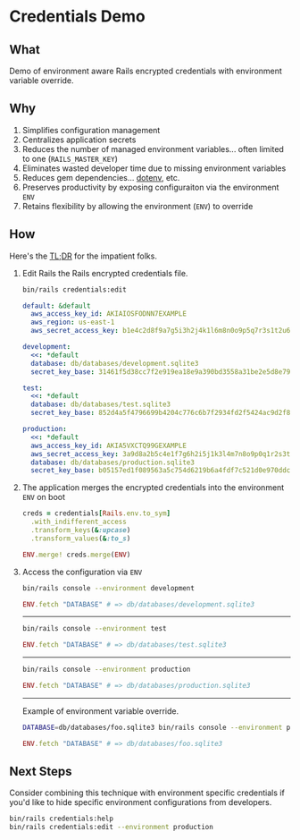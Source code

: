 # Credentials Demo

## What

Demo of environment aware Rails encrypted credentials with environment variable override.

## Why

1. Simplifies configuration management
1. Centralizes application secrets
1. Reduces the number of managed environment variables... often limited to one (`RAILS_MASTER_KEY`)
1. Eliminates wasted developer time due to missing environment variables
1. Reduces gem dependencies... [dotenv](https://github.com/bkeepers/dotenv), etc.
1. Preserves productivity by exposing configuraiton via the environment `ENV`
1. Retains flexibility by allowing the environment (`ENV`) to override

## How

Here's the [TL;DR](https://github.com/hopsoft/credentials_demo/blob/main/config/application.rb#L11-L16) for the impatient folks.

1. Edit Rails the Rails encrypted credentials file.

    ```sh
    bin/rails credentials:edit
    ```

    ```yaml
    default: &default
      aws_access_key_id: AKIAIOSFODNN7EXAMPLE
      aws_region: us-east-1
      aws_secret_access_key: b1e4c2d8f9a7g5i3h2j4k1l6m8n0o9p5q7r3s1t2u6v8w0x9y4z2

    development:
      <<: *default
      database: db/databases/development.sqlite3
      secret_key_base: 31461f5d38cc7f2e919ea18e9a390bd3558a31be2e5d8e79b9c40ae7a91a5990768da5c8baa2521462c366f5568c4d58b843f92ea5eda71d9bc9c8a8b0c96435

    test:
      <<: *default
      database: db/databases/test.sqlite3
      secret_key_base: 852d4a5f4796699b4204c776c6b7f2934fd2f5424ac9d2f8f15d6bf9a0efc1f4bc5fd6b44fd1b0774de7168a0990d76ae6c3229370414db7b7d66830b2f74491

    production:
      <<: *default
      aws_access_key_id: AKIA5VXCTQ99GEXAMPLE
      aws_secret_access_key: 3a9d8a2b5c4e1f7g6h2i5j1k3l4m7n8o9p0q1r2s3t4u5v6w7x8y9z0
      database: db/databases/production.sqlite3
      secret_key_base: b05157ed1f089563a5c754d6219b6a4fdf7c521d0e970ddc15cdd9a1bec58fa251191d50d1b8500987a2589a98afa20f27b964e2eefed9dbc574036880af34e0
    ```

2. The application merges the encrypted credentials into the environment `ENV` on boot

    ```ruby
    creds = credentials[Rails.env.to_sym]
      .with_indifferent_access
      .transform_keys(&:upcase)
      .transform_values(&:to_s)

    ENV.merge! creds.merge(ENV)
    ```

3. Access the configuration via `ENV`

    ```sh
    bin/rails console --environment development
    ```

    ```ruby
    ENV.fetch "DATABASE" # => db/databases/development.sqlite3
    ```

    ---

    ```sh
    bin/rails console --environment test
    ```

    ```ruby
    ENV.fetch "DATABASE" # => db/databases/test.sqlite3
    ```

    ---

    ```sh
    bin/rails console --environment production
    ```

    ```ruby
    ENV.fetch "DATABASE" # => db/databases/production.sqlite3
    ```

    ---

    Example of environment variable override.

    ```sh
    DATABASE=db/databases/foo.sqlite3 bin/rails console --environment production
    ```

    ```ruby
    ENV.fetch "DATABASE" # => db/databases/foo.sqlite3
    ```

## Next Steps

Consider combining this technique with environment specific credentials if you'd like  to hide specific environment configurations from developers.

```sh
bin/rails credentials:help
bin/rails credentials:edit --environment production
```
